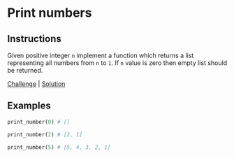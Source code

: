 # Print numbers

## Instructions

Given positive integer `n` implement a function which returns a list representing all numbers from `n` to `1`. If `n`
value is zero then empty list should be returned.

[Challenge](challenge_spec.rb) | [Solution](solution.rb)

## Examples

```ruby
print_number(0) # []

print_number(2) # [2, 1]

print_number(5) # [5, 4, 3, 2, 1]
```

